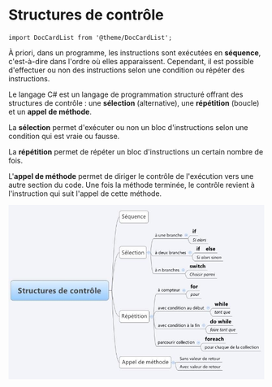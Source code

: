 # Structures de contrôle

```mdx-code-block
import DocCardList from '@theme/DocCardList';
```

À priori, dans un programme, les instructions sont exécutées en **séquence**, c'est-à-dire dans l'ordre où elles apparaissent. Cependant, il est possible d'effectuer ou non des instructions selon une condition ou répéter des instructions.

Le langage C# est un langage de programmation structuré offrant des structures de contrôle : une **sélection** (alternative), une **répétition** (boucle) et un **appel de méthode**.

La **sélection** permet d'exécuter ou non un bloc d'instructions selon une condition qui est vraie ou fausse.

La **répétition** permet de répéter un bloc d'instructions un certain nombre de fois.

L'**appel de méthode** permet de diriger le contrôle de l'exécution vers une autre section du code. Une fois la méthode terminée, le contrôle revient à l'instruction qui suit l'appel de cette méthode.

![structures de contrôle](./_assets/_structures-de-controles.jpg)

<DocCardList />
